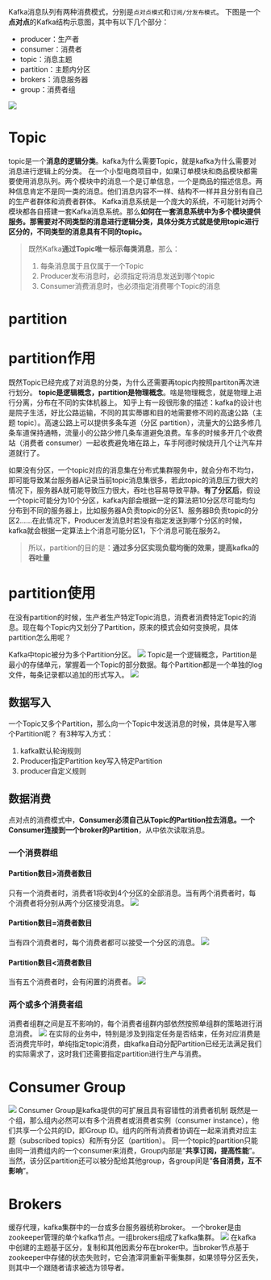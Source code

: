 Kafka消息队列有两种消费模式，分别是`点对点模式`和`订阅/分发布模式`。
下图是一个**点对点**的Kafka结构示意图，其中有以下几个部分：

- producer：生产者
- consumer：消费者
- topic：消息主题
- partition：主题内分区
- brokers：消息服务器
- group：消费者组

![](https://cdn.nlark.com/yuque/0/2024/png/40608915/1715217874490-3c8e0f16-2426-4226-bd5f-f6f34d0031c3.png#averageHue=%23b1d5b4&clientId=udecc94ff-7e87-4&from=paste&id=u585a07c0&originHeight=394&originWidth=974&originalType=url&ratio=1&rotation=0&showTitle=false&status=done&style=none&taskId=uf2da44d0-1467-4cc3-8688-39dd7cf4db0&title=)
# Topic
topic是一个**消息的逻辑分类**。kafka为什么需要Topic，就是kafka为什么需要对消息进行逻辑上的分类。
在一个小型电商项目中，如果订单模块和商品模块都需要使用消息队列。两个模块中的消息一个是订单信息，一个是商品的描述信息。两种信息肯定不是同一类的消息。他们消息内容不一样、结构不一样并且分别有自己的生产者群体和消费者群体。
Kafka消息系统是一个庞大的系统，不可能针对两个模块都各自搭建一套Kafka消息系统。那么**如何在一套消息系统中为多个模块提供服务。那需要对不同类型的消息进行逻辑分类，具体分类方式就是使用topic进行区分的，不同类型的消息具有不同的topic。**
> 既然Kafka**通过Topic唯一标示每类消息**，那么：
> 1. 每条消息属于且仅属于一个Topic
> 2. Producer发布消息时，必须指定将消息发送到哪个topic
> 3. Consumer消费消息时，也必须指定消费哪个Topic的消息

# partition
# partition作用
既然Topic已经完成了对消息的分类，为什么还需要再topic内按照partiton再次进行划分。
**topic是逻辑概念，partition是物理概念**。啥是物理概念，就是物理上进行分离，分布在不同的实体机器上。
知乎上有一段很形象的描述：kafka的设计也是院子生活，好比公路运输，不同的其实蒂娜和目的地需要修不同的高速公路（主题 topic）。高速公路上可以提供多条车道（分区 partition），流量大的公路多修几条车道保持通畅，流量小的公路少修几条车道避免浪费。车多的时候多开几个收费站（消费者 consumer）一起收费避免堵在路上，车手阿德时候烧开几个让汽车并道就行了。

如果没有分区，一个topic对应的消息集在分布式集群服务中，就会分布不均匀，即可能导致某台服务器A记录当前topic消息集很多，若此topic的消息压力很大的情况下，服务器A就可能导致压力很大，吞吐也容易导致平静。**有了分区后**，假设一个topic可能分为10个分区，kafka内部会根据一定的算法把10分区尽可能均匀分布到不同的服务器上，比如服务器A负责topic的分区1、服务器B负责topic的分区2......在此情况下，Producer发消息时若没有指定发送到哪个分区的时候，kafka就会根据一定算法上个消息可能分区1，下个消息可能在服务2。
> 所以，partition的目的是：**通过多分区实现负载均衡的效果，提高kafka的吞吐量**

# partition使用
在没有partition的时候，生产者生产特定Topic消息，消费者消费特定Topic的消息。现在每个Topic内又划分了Partition，原来的模式会如何变换呢，具体partition怎么用呢？

Kafka中topic被分为多个Partition分区。
![](https://cdn.nlark.com/yuque/0/2024/png/40608915/1715219107672-92c21d6f-f69c-4da2-9d6b-f398f76bcb1e.png#averageHue=%23c9e8de&clientId=udecc94ff-7e87-4&from=paste&id=ub14233e2&originHeight=262&originWidth=460&originalType=url&ratio=1&rotation=0&showTitle=false&status=done&style=none&taskId=ucdeb1027-5661-4295-835a-077797d69b3&title=)
Topic是一个逻辑概念，Partition是最小的存储单元，掌握着一个Topic的部分数据。每个Partition都是一个单独的log文件，每条记录都以追加的形式写入。
![](https://cdn.nlark.com/yuque/0/2024/png/40608915/1715219165918-fdbcbccc-5ccd-4240-88e6-5b458448b528.png#averageHue=%23fafcf9&clientId=udecc94ff-7e87-4&from=paste&id=u3fe3d7de&originHeight=504&originWidth=525&originalType=url&ratio=1&rotation=0&showTitle=false&status=done&style=none&taskId=u73bd3bbe-a37f-4a0b-bcb1-c40a86391d1&title=)
## 数据写入
一个Topic又多个Partition，那么向一个Topic中发送消息的时候，具体是写入哪个Partition呢？
有3种写入方式：

1. kafka默认轮询规则
2. Producer指定Partition key写入特定Partition
3. producer自定义规则
## 数据消费
点对点的消费模式中，**Consumer必须自己从Topic的Partition拉去消息。一个Consumer连接到一个broker的Partition**，从中依次读取消息。
### 一个消费群组
#### Partition数目>消费者数目
只有一个消费者时，消费者1将收到4个分区的全部消息。当有两个消费者时，每个消费者将分别从两个分区接受消息。
![](https://cdn.nlark.com/yuque/0/2024/png/40608915/1715219419002-395a9dc6-447f-4b15-afbf-c34c2651fe7e.png#averageHue=%23a7a7a7&clientId=udecc94ff-7e87-4&from=paste&id=ub62a8f49&originHeight=399&originWidth=1160&originalType=url&ratio=1&rotation=0&showTitle=false&status=done&style=none&taskId=ub2135b39-b97e-4ac7-acb5-2a956423a0d&title=)
#### Partition数目=消费者数目
当有四个消费者时，每个消费者都可以接受一个分区的消息。
![](https://cdn.nlark.com/yuque/0/2024/png/40608915/1715219458015-5f275dbf-4ebe-4c6f-ae10-b911693c01ee.png#averageHue=%23a5a5a5&clientId=udecc94ff-7e87-4&from=paste&id=u4a047db3&originHeight=186&originWidth=254&originalType=url&ratio=1&rotation=0&showTitle=false&status=done&style=none&taskId=u1711b444-c1e7-47d0-9286-4034a97d9a4&title=)
#### Partition数目<消费者数目
当有五个消费者时，会有闲置的消费者。
![](https://cdn.nlark.com/yuque/0/2024/png/40608915/1715219496480-07f57298-27eb-4aa9-b61b-7201bfbbb4e2.png#averageHue=%23a3a3a3&clientId=udecc94ff-7e87-4&from=paste&id=u6623bf24&originHeight=285&originWidth=337&originalType=url&ratio=1&rotation=0&showTitle=false&status=done&style=none&taskId=uaffe1862-3f4f-4e22-bf34-e8cc77eab9f&title=)
### 两个或多个消费者组
消费者组群之间是互不影响的，每个消费者组群内部依然按照单组群的策略进行消息消费。
![](https://cdn.nlark.com/yuque/0/2024/png/40608915/1715219550921-4ed926b4-2ea6-4864-aa4e-1626affe812f.png#averageHue=%23b0b0b0&clientId=udecc94ff-7e87-4&from=paste&id=u2bb43077&originHeight=402&originWidth=348&originalType=url&ratio=1&rotation=0&showTitle=false&status=done&style=none&taskId=ubc801acc-f8a4-4b12-bb12-37385f99f75&title=)
在实际的业务中，特别是涉及到指定任务是否结束，任务对应消费是否消费完毕时，单纯指定topic消费，由kafka自动分配Partition已经无法满足我们的实际需求了，这时我们还需要指定partition进行生产与消费。
# Consumer Group
![](https://cdn.nlark.com/yuque/0/2024/png/40608915/1715219668749-42259176-33b6-40c0-bac5-1c25b8336662.png#averageHue=%23ebe4e4&clientId=udecc94ff-7e87-4&from=paste&id=ubefec444&originHeight=282&originWidth=479&originalType=url&ratio=1&rotation=0&showTitle=false&status=done&style=none&taskId=u058f4cb9-f8df-4120-8aae-87b155cd76e&title=)
Consumer Group是kafka提供的可扩展且具有容错性的消费者机制
既然是一个组，那么组内必然可以有多个消费者或消费者实例（consumer instance），他们共享一个公共的ID，即Group ID。组内的所有消费者协调在一起来消费对应主题（subscribed topics）和所有分区（partition）。
同一个topic的partition只能由同一消费组内的一个consumer来消费，Group内部是“**共享订阅，提高性能**”。
当然，该分区partition还可以被分配给其他group，各group间是“**各自消费，互不影响**”。
# Brokers
缓存代理，kafka集群中的一台或多台服务器统称broker。
一个broker是由zookeeper管理的单个kafka节点。一组brokers组成了kafka集群。
![](https://cdn.nlark.com/yuque/0/2024/png/40608915/1715219941943-d7cb0fe7-dea7-43ce-9956-6707c934665c.png#averageHue=%23d1dcdf&clientId=udecc94ff-7e87-4&from=paste&id=u4a580222&originHeight=655&originWidth=669&originalType=url&ratio=1&rotation=0&showTitle=false&status=done&style=none&taskId=uad4e6b67-c05a-4e4a-bf2a-03e4666127f&title=)
在kafka中创建的主题基于区分，复制和其他因素分布在broker中。当broker节点基于zookeeper中存储的状态失败时，它会渣滓洞重新平衡集群，如果领导分区丢失，则其中一个跟随者请求被选为领导者。
